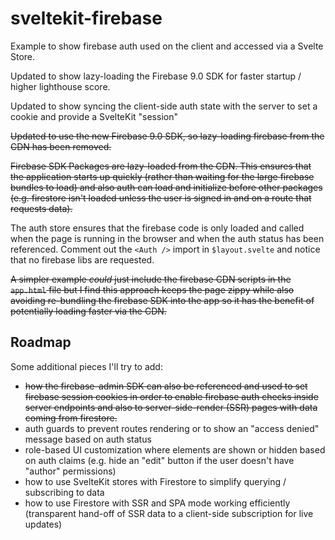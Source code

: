 # sveltekit-firebase

Example to show firebase auth used on the client and accessed via a Svelte Store.

Updated to show lazy-loading the Firebase 9.0 SDK for faster startup / higher lighthouse score.

Updated to show syncing the client-side auth state with the server to set a cookie and provide a SvelteKit "session"

~~Updated to use the new Firebase 9.0 SDK, so lazy-loading firebase from the CDN has been removed.~~

~~Firebase SDK Packages are lazy-loaded from the CDN. This ensures that the application starts up quickly (rather than waiting for the large firebase bundles to load) and also auth can load and initialize before other packages (e.g. firestore isn't loaded unless the user is signed in and on a route that requests data).~~

The auth store ensures that the firebase code is only loaded and called when the page is running in the browser and when the auth status has been referenced. Comment out the `<Auth />` import in `$layout.svelte` and notice that no firebase libs are requested.

~~A simpler example _could_ just include the firebase CDN scripts in the `app.html` file but I find this approach keeps the page zippy while also avoiding re-bundling the firebase SDK into the app so it has the benefit of potentially loading faster via the CDN.~~

## Roadmap

Some additional pieces I'll try to add:

- ~~how the firebase-admin SDK can also be referenced and used to set firebase session cookies in order to enable firebase auth checks inside server endpoints and also to server-side-render (SSR) pages with data coming from firestore.~~
- auth guards to prevent routes rendering or to show an "access denied" message based on auth status
- role-based UI customization where elements are shown or hidden based on auth claims (e.g. hide an "edit" button if the user doesn't have "author" permissions)
- how to use SvelteKit stores with Firestore to simplify querying / subscribing to data
- how to use Firestore with SSR and SPA mode working efficiently (transparent hand-off of SSR data to a client-side subscription for live updates)
